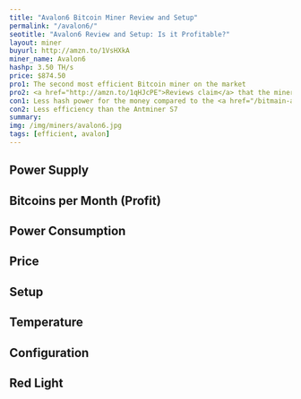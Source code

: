 ```yaml
---
title: "Avalon6 Bitcoin Miner Review and Setup"
permalink: "/avalon6/"
seotitle: "Avalon6 Review and Setup: Is it Profitable?"
layout: miner
buyurl: http://amzn.to/1VsHXkA
miner_name: Avalon6
hashp: 3.50 TH/s
price: $874.50
pro1: The second most efficient Bitcoin miner on the market
pro2: <a href="http://amzn.to/1qHJcPE">Reviews claim</a> that the miner is quiet compared to other miners
con1: Less hash power for the money compared to the <a href="/bitmain-antminer-s7/">Antminer S7</a>
con2: Less efficiency than the Antminer S7
summary: 
img: /img/miners/avalon6.jpg
tags: [efficient, avalon]
---
```


## Power Supply

## Bitcoins per Month (Profit)

## Power Consumption

## Price

## Setup 

## Temperature

## Configuration

## Red Light